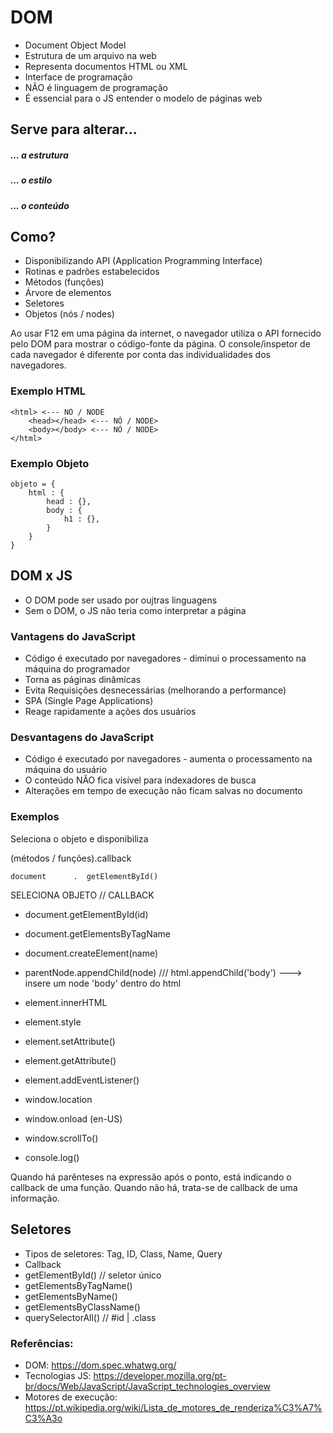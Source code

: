 # DOM
- Document Object Model
- Estrutura de um arquivo na web
- Representa documentos HTML ou XML
- Interface de programação
- NÃO é linguagem de programação
- É essencial para o JS entender o modelo de páginas web

## Serve para alterar...
##### ... a estrutura
##### ... o estilo
##### ... o conteúdo

## Como?
- Disponibilizando API (Application Programming Interface)
- Rotinas e padrões estabelecidos
- Métodos (funções)
- Árvore de elementos
- Seletores
- Objetos (nós / nodes)

Ao usar F12 em uma página da internet, o navegador utiliza o API fornecido pelo DOM para mostrar o código-fonte da página.
O console/inspetor de cada navegador é diferente por conta das individualidades dos navegadores.

### Exemplo HTML
```
<html> <--- NÓ / NODE
    <head></head> <--- NÓ / NODE>
    <body></body> <--- NÓ / NODE>
</html>
```

### Exemplo Objeto
```
objeto = {
    html : {
        head : {},
        body : {
            h1 : {},
        }
    }
}
```

## DOM x JS 
- O DOM pode ser usado por oujtras linguagens
- Sem o DOM, o JS não teria como interpretar a página

### Vantagens do JavaScript
- Código é executado por navegadores - diminui o processamento na máquina do programador
- Torna as páginas dinâmicas
- Evita Requisições desnecessárias (melhorando a performance)
- SPA (Single Page Applications)
- Reage rapidamente a ações dos usuários

### Desvantagens do JavaScript
- Código é executado por navegadores - aumenta o processamento na máquina do usuário
- O conteúdo NÃO fica visível para indexadores de busca
- Alterações em tempo de execução não ficam salvas no documento

### Exemplos
Seleciona o objeto e disponibiliza

(métodos / funções).callback

    document      .  getElementById() 
SELECIONA OBJETO // CALLBACK

- document.getElementById(id)
- document.getElementsByTagName
- document.createElement(name)

- parentNode.appendChild(node) /// html.appendChild('body') ---> insere um node 'body' dentro do html

- element.innerHTML
- element.style
- element.setAttribute()
- element.getAttribute()
- element.addEventListener()
- window.location
- window.onload (en-US)
- window.scrollTo()
- console.log()

Quando há parênteses na expressão após o ponto, está indicando o callback de uma função.
Quando não há, trata-se de callback de uma informação.

## Seletores
- Tipos de seletores: Tag, ID, Class, Name, Query
- Callback
- getElementById() // seletor único
- getElementsByTagName()
- getElementsByName()
- getElementsByClassName()
- querySelectorAll() // #id | .class

### Referências:
- DOM: https://dom.spec.whatwg.org/
- Tecnologias JS: https://developer.mozilla.org/pt-br/docs/Web/JavaScript/JavaScript_technologies_overview
- Motores de execução: https://pt.wikipedia.org/wiki/Lista_de_motores_de_renderiza%C3%A7%C3%A3o